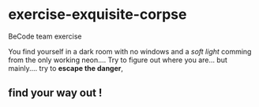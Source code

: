 # exercise-exquisite-corpse
BeCode team exercise


You find yourself in a dark room with no windows and a _soft light_ comming from the only working neon....
Try to figure out where you are...
      but mainly....
            try to **escape the danger**,
##                       find your way out !
